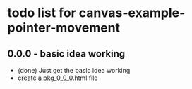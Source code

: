 # todo list for canvas-example-pointer-movement

## 0.0.0 - basic idea working
* (done) Just get the basic idea working
* create a pkg_0_0_0.html file